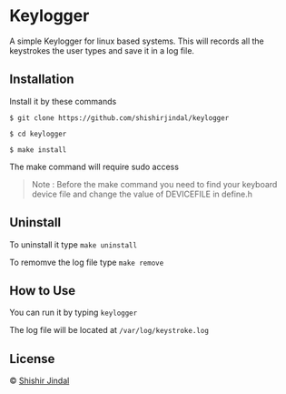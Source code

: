 # Keylogger

A simple Keylogger for linux based systems. This will records all the keystrokes the user types and save it in a log file.

## Installation

Install it by these commands

` $ git clone https://github.com/shishirjindal/keylogger `

` $ cd keylogger `

` $ make install `

The make command will require sudo access

> Note : Before the make command you need to find your keyboard device file and change the value of DEVICEFILE in define.h

## Uninstall

To uninstall it type ` make uninstall `

To remomve the log file type ` make remove `

## How to Use

You can run it by typing `keylogger`

The log file will be located at `/var/log/keystroke.log`

## License

© [Shishir Jindal](https://github.com/shishirjindal)